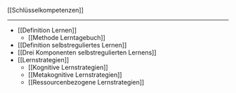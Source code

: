 [[Schlüsselkompetenzen]]

---

-  [[Definition Lernen]]
	- [[Methode Lerntagebuch]]
-  [[Definition selbstreguliertes Lernen]]
-  [[Drei Komponenten selbstregulierten Lernens]]
-  [[Lernstrategien]]
	- [[Kognitive Lernstrategien]]
	- [[Metakognitive Lernstrategien]]
	- [[Ressourcenbezogene Lernstrategien]]
